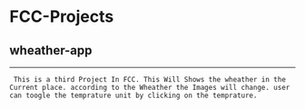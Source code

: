 # FCC-Projects
## wheather-app
-----------------------
     This is a third Project In FCC. This Will Shows the wheather in the Current place. according to the Wheather the Images will change. user can toogle the temprature unit by clicking on the temprature.   